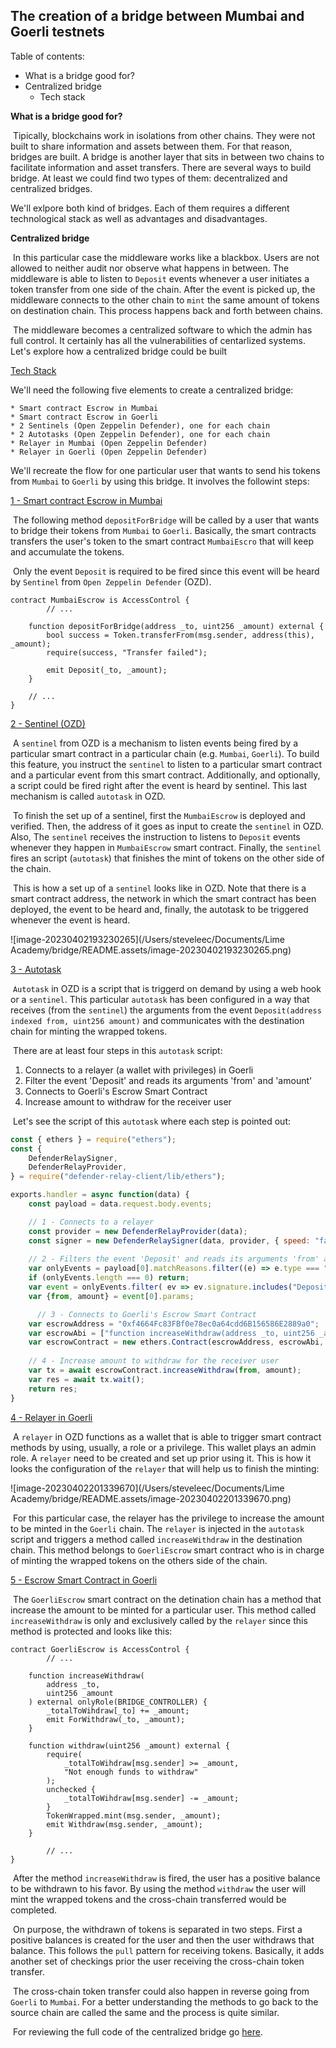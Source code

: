 ## The creation of a bridge between Mumbai and Goerli testnets

Table of contents:

- What is a bridge good for?
- Centralized bridge
  - Tech stack



**What is a bridge good for?**

​	Tipically, blockchains work in isolations from other chains. They were not built to share information and assets between them. For that reason, bridges are built. A bridge is another layer that sits in between two chains to facilitate information and asset transfers. There are several ways to build bridge. At least we could find two types of them: decentralized and centralized bridges.

We'll exlpore both kind of bridges. Each of them requires a different technological stack as well as advantages and disadvantages.

**Centralized bridge**

​	In this particular case the middleware works like a blackbox. Users are not allowed to neither audit nor observe what happens in between. The middleware is able to listen to `Deposit` events whenever a user initiates a token transfer from one side of the chain. After the event is picked up, the middleware connects to the other chain to `mint` the same amount of tokens on destination chain. This process happens back and forth between chains.

​	The middleware becomes a centralized software to which the admin has full control. It certainly has all the vulnerabilities of centarlized systems. Let's explore how a centralized bridge could be built

<u>Tech Stack</u>

We'll need the following five elements to create a centralized bridge:

	* Smart contract Escrow in Mumbai
	* Smart contract Escrow in Goerli
	* 2 Sentinels (Open Zeppelin Defender), one for each chain
	* 2 Autotasks (Open Zeppelin Defender), one for each chain
	* Relayer in Mumbai (Open Zeppelin Defender)
	* Relayer in Goerli (Open Zeppelin Defender)

We'll recreate the flow for one particular user that wants to send his tokens from `Mumbai` to `Goerli` by using this bridge. It involves the followint steps:

<u>1 - Smart contract Escrow in Mumbai</u> 

​	The following method `depositForBridge` will be called by a user that wants to bridge their tokens from `Mumbai` to `Goerli`. Basically, the smart contracts transfers the user's token to the smart contract `MumbaiEscro` that will keep and accumulate the tokens.

​	Only the event `Deposit` is required to be fired since this event will be heard by `Sentinel` from `Open Zeppelin Defender` (OZD).

```solidity
contract MumbaiEscrow is AccessControl {
		// ...

    function depositForBridge(address _to, uint256 _amount) external {
        bool success = Token.transferFrom(msg.sender, address(this), _amount);
        require(success, "Transfer failed");

        emit Deposit(_to, _amount);
    }

    // ...
}
```

<u>2 - Sentinel (OZD)</u>

​	A `sentinel` from OZD is a mechanism to listen events being fired by a particular smart contract in a particular chain (e.g. `Mumbai`, `Goerli`). To build this feature, you instruct the `sentinel` to listen to a particular smart contract and a particular event from this smart contract. Additionally, and optionally, a script could be fired right after the event is heard by sentinel. This last mechanism is called `autotask` in OZD.

​	To finish the set up of a sentinel, first the `MumbaiEscrow` is deployed and verified. Then, the address of it goes as input to create the `sentinel` in OZD. Also, The `sentinel` receives the instruction to listens to `Deposit` events whenever they happen in `MumbaiEscrow` smart contract. Finally, the `sentinel` fires an script (`autotask`) that finishes the mint of tokens on the other side of the chain.

​	This is how a set up of a `sentinel` looks like in OZD. Note that there is a smart contract address, the network in which the smart contract has been deployed, the event to be heard and, finally, the autotask to be triggered whenever the event is heard.

![image-20230402193230265](/Users/steveleec/Documents/Lime Academy/bridge/README.assets/image-20230402193230265.png)

<u>3 - Autotask</u>

​	`Autotask` in OZD is a script that is triggerd on demand by using a web hook or a `sentinel`. This particular `autotask` has been configured in a way that receives (from the `sentinel`) the arguments from the event `Deposit(address indexed from, uint256 amount)`  and communicates with the destination chain for minting the wrapped tokens.

​	There are at least four steps in this `autotask` script:

1. Connects to a relayer (a wallet with privileges) in Goerli 
2. Filter the event 'Deposit' and reads its arguments 'from' and 'amount'
3. Connects to Goerli's Escrow Smart Contract
4. Increase amount to withdraw for the receiver user

​	Let's see the script of this `autotask` where each step is pointed out: 

```javascript
const { ethers } = require("ethers");
const {
    DefenderRelaySigner,
    DefenderRelayProvider,
} = require("defender-relay-client/lib/ethers");

exports.handler = async function(data) {
    const payload = data.request.body.events;

  	// 1 - Connects to a relayer
    const provider = new DefenderRelayProvider(data);
    const signer = new DefenderRelaySigner(data, provider, { speed: "fast" });
    
  	// 2 - Filters the event 'Deposit' and reads its arguments 'from' and 'amount'
  	var onlyEvents = payload[0].matchReasons.filter((e) => e.type === "event");
  	if (onlyEvents.length === 0) return;
  	var event = onlyEvents.filter( ev => ev.signature.includes("Deposit"));
  	var {from, amount} = event[0].params;

	  // 3 - Connects to Goerli's Escrow Smart Contract
  	var escrowAddress = "0xf4664Fc83FBf0e78ec0a64cdd6B156586E2889a0";
    var escrowAbi = ["function increaseWithdraw(address _to, uint256 _amount)"];
    var escrowContract = new ethers.Contract(escrowAddress, escrowAbi, signer);
  
  	// 4 - Increase amount to withdraw for the receiver user
  	var tx = await escrowContract.increaseWithdraw(from, amount);
    var res = await tx.wait();
    return res;
}
```

<u>4 - Relayer in Goerli</u>

​	A `relayer` in OZD functions as a wallet that is able to trigger smart contract methods by using, usually, a role or a privilege. This wallet plays an admin role. A `relayer` need to be created and set up prior using it. This is how it looks the configuration of the `relayer` that will help us to finish the minting:

![image-20230402201339670](/Users/steveleec/Documents/Lime Academy/bridge/README.assets/image-20230402201339670.png)



​	For this particular case, the relayer has the privilege to increase the amount to be minted in the `Goerli` chain. The `relayer` is injected in the `autotask` script and triggers a method called `increaseWithdraw` in the destination chain. This method belongs to `GoerliEscrow` smart contract who is in charge of minting the wrapped tokens on the others side of the chain.

<u>5 - Escrow Smart Contract in Goerli</u>

​	The `GoerliEscrow` smart contract on the detination chain has a method that increase the amount to be minted for a particular user. This method called `increaseWithdraw` is only and exclusively called by the `relayer` since this method is protected and looks like this:

```solidity
contract GoerliEscrow is AccessControl {
		// ...
		
    function increaseWithdraw(
        address _to,
        uint256 _amount
    ) external onlyRole(BRIDGE_CONTROLLER) {
        _totalToWihdraw[_to] += _amount;
        emit ForWithdraw(_to, _amount);
    }

    function withdraw(uint256 _amount) external {
        require(
            _totalToWihdraw[msg.sender] >= _amount,
            "Not enough funds to withdraw"
        );
        unchecked {
            _totalToWihdraw[msg.sender] -= _amount;
        }
        TokenWrapped.mint(msg.sender, _amount);
        emit Withdraw(msg.sender, _amount);
    }
    
		// ...
}
```

​	After the method `increaseWithdraw` is fired, the user has a positive balance to be withdrawn to his favor. By using the method `withdraw` the user will mint the wrapped tokens and the cross-chain transferred would be completed.

​	On purpose, the withdrawn of tokens is separated in two steps. First a positive balances is created for the user and then the user withdraws that balance. This follows the `pull` pattern for receiving tokens. Basically, it adds another set of checkings prior the user receiving the cross-chain token transfer.

​	The cross-chain token transfer could also happen in reverse going from `Goerli` to `Mumbai`. For a better understanding the methods to go back to the source chain are called the same and the process is quite similar.

​	For reviewing the full code of the centralized bridge go [here](https://github.com/steveleec/bridge-mumbai-goerli/tree/openzeppelin).
